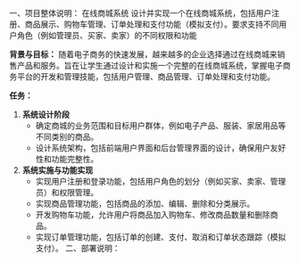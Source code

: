 一、项目整体说明：
在线商城系统
设计并实现一个在线商城系统，包括用户注册、商品展示、购物车管理、订单处理和支付功能（模拟支付）。要求支持不同用户角色（例如管理员、买家、卖家）的不同权限和功能

**背景与目标：**
随着电子商务的快速发展，越来越多的企业选择通过在线商城来销售产品和服务。旨在让学生通过设计和实施一个完整的在线商城系统，掌握电子商务平台的开发和管理技能，包括用户管理、商品管理、订单处理和支付功能。

**任务：**

1. **系统设计阶段**
    - 确定商城的业务范围和目标用户群体，例如电子产品、服装、家居用品等不同类别的商品。
    - 设计系统架构，包括前端用户界面和后台管理界面的设计，确保用户友好性和功能完整性。
2. **系统实施与功能实现**
    - 实现用户注册和登录功能，包括用户角色的划分（例如买家、卖家、管理员）和权限管理。
    - 实现商品管理功能，包括商品的添加、编辑、删除和分类展示。
    - 开发购物车功能，允许用户将商品加入购物车、修改商品数量和删除商品。
    - 实现订单管理功能，包括订单的创建、支付、取消和订单状态跟踪（模拟支付）。
二、部署说明：
